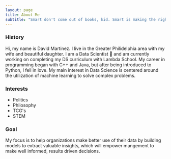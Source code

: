 ```yaml
---
layout: page
title: About Me
subtitle: "Smart don't come out of books, kid. Smart is making the right decision at the right time."
---
```


### History
Hi, my name is David Martinez. I live in the Greater Philidelphia area with my wife and beautiful daughter. I am a Data Scientist 🦄 and am currently working on completing my DS curriculum with Lambda School. My career in programming began with C++ and Java, but after being introduced to Python, I fell in love. My main interest in Data Science is centered around the utilization of machine learning to solve complex problems. 

### Interests
* Politics
* Philosophy
* TCG's
* STEM

### Goal
My focus is to help organizations make better use of their data by building models to extract valuable insights, which will empower mangement to make well informed, results driven decisions. 
